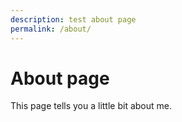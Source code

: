 ```yaml
---
description: test about page
permalink: /about/
---
```


# About page

This page tells you a little bit about me.
